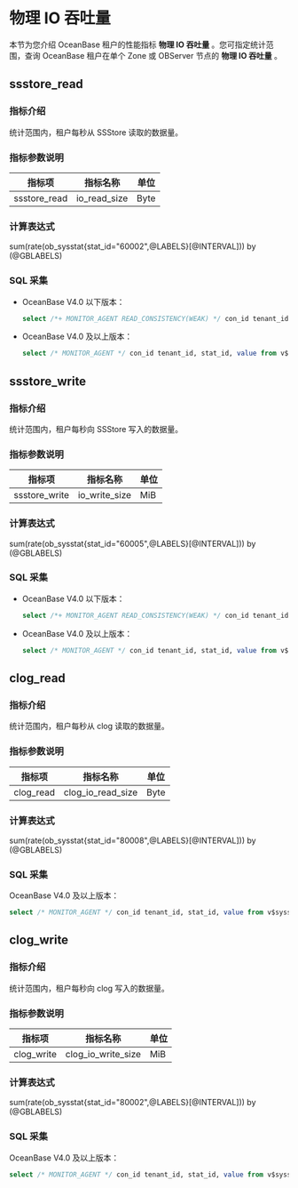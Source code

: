 # 物理 IO 吞吐量

本节为您介绍 OceanBase 租户的性能指标 **物理 IO 吞吐量** 。您可指定统计范围，查询 OceanBase 租户在单个 Zone 或 OBServer 节点的 **物理 IO 吞吐量** 。

## ssstore_read

### 指标介绍

统计范围内，租户每秒从 SSStore 读取的数据量。

### 指标参数说明

| **指标项** |   **指标名称**   | **单位** |
|---------|--------------|--------|
| ssstore_read   | io_read_size | Byte     |

### 计算表达式

sum(rate(ob_sysstat{stat_id="60002",@LABELS}[@INTERVAL])) by (@GBLABELS)

### SQL 采集

* OceanBase V4.0 以下版本：

  ```sql
  select /*+ MONITOR_AGENT READ_CONSISTENCY(WEAK) */ con_id tenant_id, stat_id, value from v$sysstat where stat_id IN (60002) and (con_id > 1000 or con_id = 1) and class < 1000
  ```

* OceanBase V4.0 及以上版本：

  ```sql
  select /* MONITOR_AGENT */ con_id tenant_id, stat_id, value from v$sysstat where stat_id IN (60002) and (con_id > 1000 or con_id = 1) and class < 1000
  ```

## ssstore_write

### 指标介绍

统计范围内，租户每秒向 SSStore 写入的数据量。

### 指标参数说明

| **指标项** |   **指标名称**    | **单位** |
|---------|---------------|--------|
| ssstore_write   | io_write_size | MiB     |

### 计算表达式

sum(rate(ob_sysstat{stat_id="60005",@LABELS}[@INTERVAL])) by (@GBLABELS)

### SQL 采集

* OceanBase V4.0 以下版本：

  ```sql
  select /*+ MONITOR_AGENT READ_CONSISTENCY(WEAK) */ con_id tenant_id, stat_id, value from v$sysstat where stat_id IN (60005) and (con_id > 1000 or con_id = 1) and class < 1000
  ```

* OceanBase V4.0 及以上版本：

  ```sql
  select /* MONITOR_AGENT */ con_id tenant_id, stat_id, value from v$sysstat where stat_id IN (60005) and (con_id > 1000 or con_id = 1) and class < 1000
  ```

## clog_read

### 指标介绍

统计范围内，租户每秒从 clog 读取的数据量。

### 指标参数说明

| **指标项** |   **指标名称**   | **单位** |
|---------|--------------|--------|
| clog_read   | clog_io_read_size | Byte     |

### 计算表达式

sum(rate(ob_sysstat{stat_id="80008",@LABELS}[@INTERVAL])) by (@GBLABELS)

### SQL 采集

OceanBase V4.0 及以上版本：

  ```sql
  select /* MONITOR_AGENT */ con_id tenant_id, stat_id, value from v$sysstat where stat_id IN (80008) and (con_id > 1000 or con_id = 1) and class < 1000
  ```

## clog_write

### 指标介绍

统计范围内，租户每秒向 clog 写入的数据量。

### 指标参数说明

| **指标项** |   **指标名称**    | **单位** |
|---------|---------------|--------|
| clog_write   | clog_io_write_size | MiB     |

### 计算表达式

sum(rate(ob_sysstat{stat_id="80002",@LABELS}[@INTERVAL])) by (@GBLABELS)

### SQL 采集

OceanBase V4.0 及以上版本：

  ```sql
  select /* MONITOR_AGENT */ con_id tenant_id, stat_id, value from v$sysstat where stat_id IN (80002) and (con_id > 1000 or con_id = 1) and class < 1000
  ```

